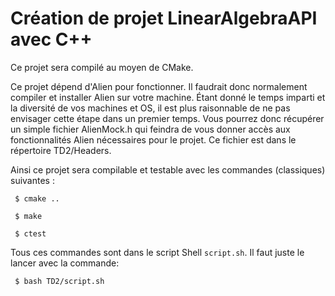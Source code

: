 # Création de projet LinearAlgebraAPI avec C++

Ce projet sera compilé au moyen de CMake. 

Ce projet dépend d'Alien pour fonctionner. Il faudrait donc normalement compiler et installer Alien sur votre machine. Étant donné le temps imparti et la diversité de vos machines et OS, il est plus raisonnable de ne pas envisager cette étape dans un premier temps. Vous pourrez donc récupérer un simple fichier AlienMock.h qui feindra de vous donner accès aux fonctionnalités Alien nécessaires pour le projet. Ce fichier est dans le répertoire TD2/Headers. 

Ainsi ce projet sera compilable et testable avec les commandes (classiques) suivantes :

     $ cmake ..
      
     $ make
      
     $ ctest

Tous ces commandes sont dans le script Shell `script.sh`. Il faut juste le lancer avec la commande:

     $ bash TD2/script.sh



